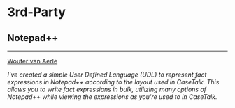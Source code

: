 # 3rd-Party

## Notepad++
-----------

[Wouter van Aerle](https://www.linkedin.com/feed/update/urn:li:activity:6649672783481577472/)

*I've created a simple User Defined Language (UDL) to represent fact expressions in Notepad++ according to the layout used in CaseTalk. This allows you to write fact expressions in bulk, utilizing many options of Notepad++ while viewing the expressions as you're used to in CaseTalk.*
